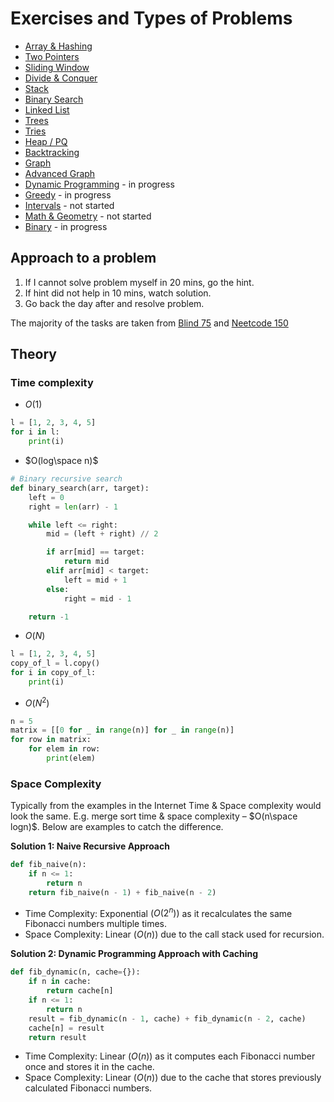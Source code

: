 # Exercises and Types of Problems

* [Array & Hashing](./array/README.md)
* [Two Pointers](./two%20pointers/README.md)
* [Sliding Window](./sliding%20window/README.md)
* [Divide & Conquer](./divide%20&%20conquer/README.md)
* [Stack](./stack/README.md)
* [Binary Search](./binary%20search/README.md)
* [Linked List](./linked%20list/README.md)
* [Trees](./tree/README.md)
* [Tries](./tries/README.md)
* [Heap / PQ](./heap%20&%20pq/README.md)
* [Backtracking](./backtracking/README.md)
* [Graph](./graph/README.md)
* [Advanced Graph](./advanced%20graphs/README.md)
* [Dynamic Programming](./dynamic%20programming/README.md) - in progress
* [Greedy](./greedy/README.md) - in progress
* [Intervals](./intervals/README.md) - not started
* [Math & Geometry](./math/README.md) - not started
* [Binary](./binary/README.md) - in progress
  

## Approach to a problem

1. If I cannot solve problem myself in 20 mins, go the hint.
2. If hint did not help in 10 mins, watch solution.
3. Go back the day after and resolve problem.

The majority of the tasks are taken from [Blind 75](https://www.teamblind.com/post/New-Year-Gift---Curated-List-of-Top-75-LeetCode-Questions-to-Save-Your-Time-OaM1orEU) and [Neetcode 150](https://neetcode.io/practice)

## Theory

### Time complexity
* $O(1)$
```python
l = [1, 2, 3, 4, 5]
for i in l:
    print(i)
```
* $O(log\space n)$
```python
# Binary recursive search
def binary_search(arr, target):
    left = 0
    right = len(arr) - 1

    while left <= right:
        mid = (left + right) // 2

        if arr[mid] == target:
            return mid
        elif arr[mid] < target:
            left = mid + 1
        else:
            right = mid - 1

    return -1
```
* $O(N)$
```python
l = [1, 2, 3, 4, 5]
copy_of_l = l.copy()
for i in copy_of_l:
    print(i)
```
* $O(N^2)$
```python
n = 5
matrix = [[0 for _ in range(n)] for _ in range(n)]
for row in matrix:
    for elem in row:
        print(elem)
```

### Space Complexity

Typically from the examples in the Internet Time & Space complexity would look the same. E.g. merge sort time & space complexity – $O(n\space logn)$. Below are examples to catch the difference.

**Solution 1: Naive Recursive Approach**

```python
def fib_naive(n):
    if n <= 1:
        return n
    return fib_naive(n - 1) + fib_naive(n - 2)
```
- Time Complexity: Exponential $(O(2^n))$ as it recalculates the same Fibonacci numbers multiple times.
- Space Complexity: Linear $(O(n))$ due to the call stack used for recursion.

**Solution 2: Dynamic Programming Approach with Caching**

```python
def fib_dynamic(n, cache={}):
    if n in cache:
        return cache[n]
    if n <= 1:
        return n
    result = fib_dynamic(n - 1, cache) + fib_dynamic(n - 2, cache)
    cache[n] = result
    return result
```

- Time Complexity: Linear $(O(n))$ as it computes each Fibonacci number once and stores it in the cache.
- Space Complexity: Linear $(O(n))$ due to the cache that stores previously calculated Fibonacci numbers.